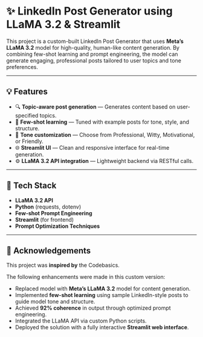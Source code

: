 # ✨ LinkedIn Post Generator using LLaMA 3.2 & Streamlit

This project is a custom-built LinkedIn Post Generator that uses **Meta’s LLaMA 3.2** model for high-quality, human-like content generation. By combining few-shot learning and prompt engineering, the model can generate engaging, professional posts tailored to user topics and tone preferences.

---

## 💡 Features

- 🔍 **Topic-aware post generation** — Generates content based on user-specified topics.
- 🧠 **Few-shot learning** — Tuned with example posts for tone, style, and structure.
- 💬 **Tone customization** — Choose from Professional, Witty, Motivational, or Friendly.
- 🌐 **Streamlit UI** — Clean and responsive interface for real-time generation.
- ⚙️ **LLaMA 3.2 API integration** — Lightweight backend via RESTful calls.

---

## 🔧 Tech Stack

- **LLaMA 3.2 API**
- **Python** (requests, dotenv)
- **Few-shot Prompt Engineering**
- **Streamlit** (for frontend)
- **Prompt Optimization Techniques**

---
## 🙌 Acknowledgements

This project was **inspired by** the Codebasics.

The following enhancements were made in this custom version:
- Replaced model with **Meta’s LLaMA 3.2** model for content generation.
- Implemented **few-shot learning** using sample LinkedIn-style posts to guide model tone and structure.
- Achieved **92% coherence** in output through optimized prompt engineering.
- Integrated the LLaMA API via custom Python scripts.
- Deployed the solution with a fully interactive **Streamlit web interface**.


